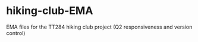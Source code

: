 # hiking-club-EMA
EMA files for the TT284 hiking club project (Q2 responsiveness and version control)
